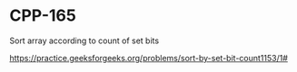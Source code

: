 # CPP-165
Sort array according to count of set bits



https://practice.geeksforgeeks.org/problems/sort-by-set-bit-count1153/1#
